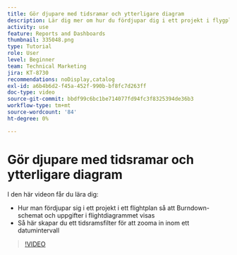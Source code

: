 ```yaml
---
title: Gör djupare med tidsramar och ytterligare diagram
description: Lär dig mer om hur du fördjupar dig i ett projekt i flygplansdiagrammet så att Burndown-schemat och uppgifter i flygdiagrammet visas i [!UICONTROL Förbättrad analys].
activity: use
feature: Reports and Dashboards
thumbnail: 335048.png
type: Tutorial
role: User
level: Beginner
team: Technical Marketing
jira: KT-8730
recommendations: noDisplay,catalog
exl-id: a6b4b6d2-f45a-452f-990b-bf8fc7d263ff
doc-type: video
source-git-commit: bbdf99c6bc1be714077fd94fc3f8325394de36b3
workflow-type: tm+mt
source-wordcount: '84'
ht-degree: 0%

---
```


# Gör djupare med tidsramar och ytterligare diagram

I den här videon får du lära dig:

* Hur man fördjupar sig i ett projekt i ett flightplan så att Burndown-schemat och uppgifter i flightdiagrammet visas
* Så här skapar du ett tidsramsfilter för att zooma in inom ett datumintervall

>[!VIDEO](https://video.tv.adobe.com/v/3437269/?quality=12&learn=on&enablevpops=1&captions=swe)
